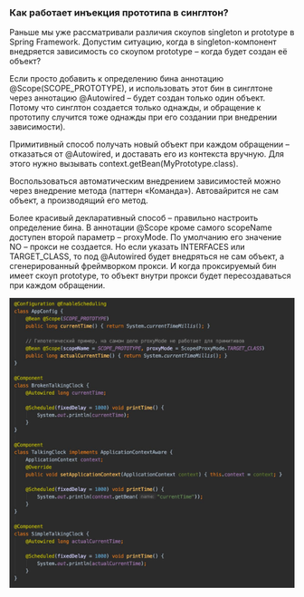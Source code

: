 ### Как работает инъекция прототипа в синглтон?

Раньше мы уже рассматривали различия скоупов singleton и prototype в Spring Framework. Допустим ситуацию,
когда в singleton-компонент внедряется зависимость со скоупом prototype – когда будет создан её объект?

Если просто добавить к определению бина аннотацию @Scope(SCOPE_PROTOTYPE), и использовать этот бин в синглтоне через аннотацию
@Autowired – будет создан только один объект. Потому что синглтон создается только однажды, и обращение к прототипу случится тоже однажды при его создании
при внедрении зависимости).

Примитивный способ получать новый объект при каждом обращении – отказаться от @Autowired, и доставать его из контекста вручную. Для этого нужно вызывать
context.getBean(MyPrototype.class).

Воспользоваться автоматическим внедрением зависимостей можно через внедрение метода (паттерн «Команда»). Автовайрится не сам объект, а производящий его метод.

Более красивый декларативный способ – правильно настроить определение бина. В аннотации @Scope кроме самого scopeName доступен второй параметр – proxyMode.
По умолчанию его значение NO – прокси не создается. Но если указать INTERFACES или TARGET_CLASS, то под @Autowired будет внедряться не сам объект,
а сгенерированный фреймворком прокси.
И когда проксируемый бин имеет скоуп prototype, то объект внутри прокси будет пересоздаваться при каждом обращении.

![img.png](img.png)
